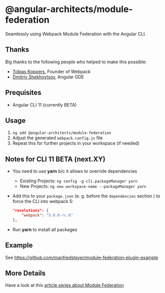 # @angular-architects/module-federation

Seamlessly using Webpack Module Federation with the Angular CLI.

## Thanks

Big thanks to the following people who helped to make this possible:

- [Tobias Koppers](https://twitter.com/wSokra), Founder of Webpack
- [Dmitriy Shekhovtsov](https://twitter.com/valorkin), Angular GDE 

## Prequisites

- Angular CLI 11 (currently BETA)

## Usage

1. ``ng add @angular-architects/module-federation``
2. Adjust the generated ``webpack.config.js`` file
3. Repeat this for further projects in your workspace (if needed)

## Notes for CLI 11 BETA (next.XY)

- You need to use **yarn** b/c it allows to override dependencies
    - Existing Projects: ``ng config -g cli.packageManager yarn``
    - New Projects: ``ng new workspace-name --packageManager yarn``

- Add this to your ``package.json`` (e. g. before the ``dependencies`` section ) to force the CLI into webpack 5:

    ```json
    "resolutions": {
        "webpack": "5.0.0-rc.6"
    },
    ```

- Run **yarn** to install all packages

## Example

See https://github.com/manfredsteyer/module-federation-plugin-example

## More Details

Have a look at this [article series about Module Federation](https://www.angulararchitects.io/aktuelles/the-microfrontend-revolution-part-2-module-federation-with-angular/)
